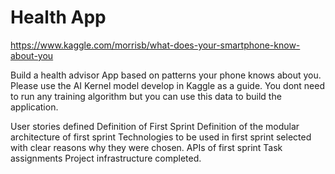 # Health App



https://www.kaggle.com/morrisb/what-does-your-smartphone-know-about-you


Build a health advisor App based on patterns your phone knows about you.  Please use the AI Kernel model develop in Kaggle as a guide.  You dont need to run any training algorithm but you can use this data to build the application.



User stories defined
Definition of First Sprint
Definition of the modular architecture of first sprint
Technologies to be used in first sprint selected with clear reasons why they were chosen.
APIs of first sprint
Task assignments
Project infrastructure completed.
